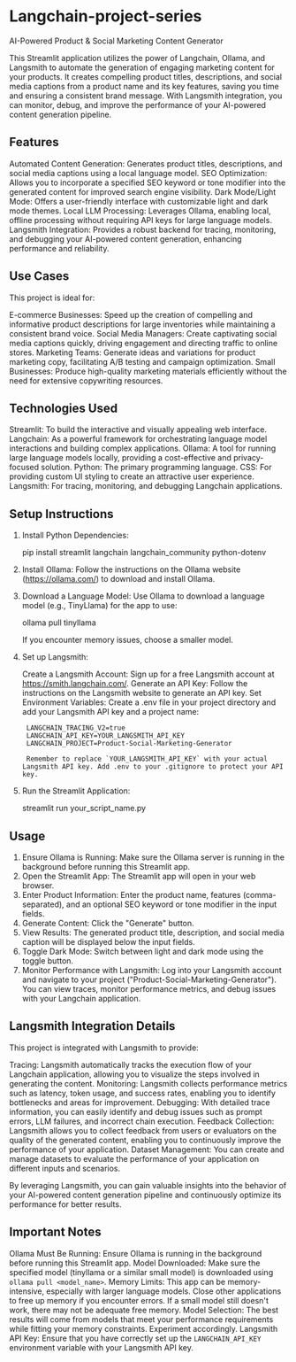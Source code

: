 # Langchain-project-series


AI-Powered Product & Social Marketing Content Generator

This Streamlit application utilizes the power of Langchain, Ollama, and Langsmith to automate the generation of engaging marketing content for your products. It creates compelling product titles, descriptions, and social media captions from a product name and its key features, saving you time and ensuring a consistent brand message. With Langsmith integration, you can monitor, debug, and improve the performance of your AI-powered content generation pipeline.

## Features

Automated Content Generation: Generates product titles, descriptions, and social media captions using a local language model.
SEO Optimization: Allows you to incorporate a specified SEO keyword or tone modifier into the generated content for improved search engine visibility.
Dark Mode/Light Mode: Offers a user-friendly interface with customizable light and dark mode themes.
Local LLM Processing: Leverages Ollama, enabling local, offline processing without requiring API keys for large language models.
Langsmith Integration: Provides a robust backend for tracing, monitoring, and debugging your AI-powered content generation, enhancing performance and reliability.

## Use Cases

This project is ideal for:

E-commerce Businesses: Speed up the creation of compelling and informative product descriptions for large inventories while maintaining a consistent brand voice.
Social Media Managers: Create captivating social media captions quickly, driving engagement and directing traffic to online stores.
Marketing Teams: Generate ideas and variations for product marketing copy, facilitating A/B testing and campaign optimization.
Small Businesses: Produce high-quality marketing materials efficiently without the need for extensive copywriting resources.

## Technologies Used

Streamlit: To build the interactive and visually appealing web interface.
Langchain: As a powerful framework for orchestrating language model interactions and building complex applications.
Ollama: A tool for running large language models locally, providing a cost-effective and privacy-focused solution.
Python: The primary programming language.
CSS: For providing custom UI styling to create an attractive user experience.
Langsmith: For tracing, monitoring, and debugging Langchain applications.

## Setup Instructions

1. Install Python Dependencies:

    pip install streamlit langchain langchain_community python-dotenv

2. Install Ollama: Follow the instructions on the Ollama website (https://ollama.com/) to download and install Ollama.

3. Download a Language Model: Use Ollama to download a language model (e.g., TinyLlama) for the app to use:

    ollama pull tinyllama

    If you encounter memory issues, choose a smaller model.

4. Set up Langsmith:

    Create a Langsmith Account: Sign up for a free Langsmith account at https://smith.langchain.com/.
    Generate an API Key: Follow the instructions on the Langsmith website to generate an API key.
    Set Environment Variables: Create a .env file in your project directory and add your Langsmith API key and a project name:

        LANGCHAIN_TRACING_V2=true
        LANGCHAIN_API_KEY=YOUR_LANGSMITH_API_KEY
        LANGCHAIN_PROJECT=Product-Social-Marketing-Generator

        Remember to replace `YOUR_LANGSMITH_API_KEY` with your actual Langsmith API key. Add .env to your .gitignore to protect your API key.

5. Run the Streamlit Application:

    streamlit run your_script_name.py

## Usage

1. Ensure Ollama is Running: Make sure the Ollama server is running in the background before running this Streamlit app.
2. Open the Streamlit App: The Streamlit app will open in your web browser.
3. Enter Product Information: Enter the product name, features (comma-separated), and an optional SEO keyword or tone modifier in the input fields.
4. Generate Content: Click the "Generate" button.
5. View Results: The generated product title, description, and social media caption will be displayed below the input fields.
6. Toggle Dark Mode: Switch between light and dark mode using the toggle button.
7. Monitor Performance with Langsmith: Log into your Langsmith account and navigate to your project ("Product-Social-Marketing-Generator"). You can view traces, monitor performance metrics, and debug issues with your Langchain application.

## Langsmith Integration Details

This project is integrated with Langsmith to provide:

Tracing: Langsmith automatically tracks the execution flow of your Langchain application, allowing you to visualize the steps involved in generating the content.
Monitoring: Langsmith collects performance metrics such as latency, token usage, and success rates, enabling you to identify bottlenecks and areas for improvement.
Debugging: With detailed trace information, you can easily identify and debug issues such as prompt errors, LLM failures, and incorrect chain execution.
Feedback Collection: Langsmith allows you to collect feedback from users or evaluators on the quality of the generated content, enabling you to continuously improve the performance of your application.
Dataset Management: You can create and manage datasets to evaluate the performance of your application on different inputs and scenarios.

By leveraging Langsmith, you can gain valuable insights into the behavior of your AI-powered content generation pipeline and continuously optimize its performance for better results.

## Important Notes

Ollama Must Be Running: Ensure Ollama is running in the background before running this Streamlit app.
Model Downloaded: Make sure the specified model (tinyllama or a similar small model) is downloaded using `ollama pull <model_name>`.
Memory Limits: This app can be memory-intensive, especially with larger language models. Close other applications to free up memory if you encounter errors. If a small model still doesn't work, there may not be adequate free memory.
Model Selection: The best results will come from models that meet your performance requirements while fitting your memory constraints. Experiment accordingly.
Langsmith API Key: Ensure that you have correctly set up the `LANGCHAIN_API_KEY` environment variable with your Langsmith API key.
